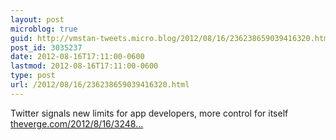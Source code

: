 ```yaml
---
layout: post
microblog: true
guid: http://vmstan-tweets.micro.blog/2012/08/16/236238659039416320.html
post_id: 3035237
date: 2012-08-16T17:11:00-0600
lastmod: 2012-08-16T17:11:00-0600
type: post
url: /2012/08/16/236238659039416320.html
---
```

Twitter signals new limits for app developers, more control for itself <a href="http://www.theverge.com/2012/8/16/3248079/twitter-limits-app-developers-control">theverge.com/2012/8/16/3248…</a>
